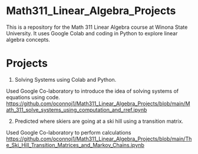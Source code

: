# Math311_Linear_Algebra_Projects

This is a repository for the Math 311 Linear Algebra course at Winona State University. It uses Google Colab and coding in Python to explore linear algebra concepts.

# Projects

1. Solving Systems using Colab and Python.

Used Google Co-laboratory to introduce the idea of solving systems of equations using code.
https://github.com/oconnoj1/Math311_Linear_Algebra_Projects/blob/main/Math_311_solve_systems_using_computation_and_rref.ipynb

2. Predicted where skiers are going at a ski hill using a transition matrix.

Used Google Co-laboratory to perform calculations
https://github.com/oconnoj1/Math311_Linear_Algebra_Projects/blob/main/The_Ski_Hill_Transition_Matrices_and_Markov_Chains.ipynb
